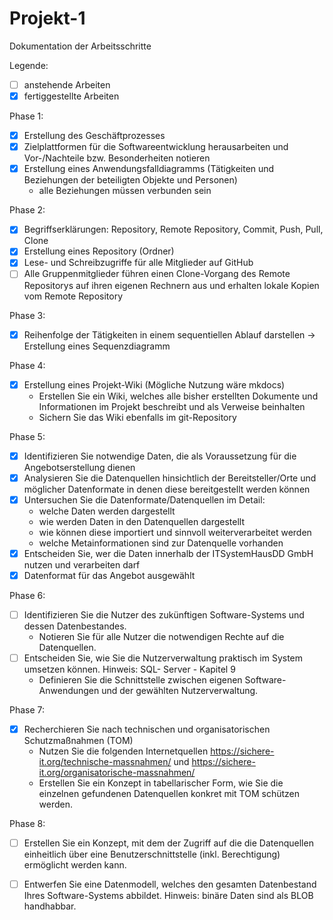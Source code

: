 # Projekt-1

Dokumentation der Arbeitsschritte

Legende: 
- [ ] anstehende Arbeiten
- [x] fertiggestellte Arbeiten

Phase 1:
- [x] Erstellung des Geschäftprozesses 
- [x] Zielplattformen für die Softwareentwicklung herausarbeiten und Vor-/Nachteile bzw. Besonderheiten notieren 
- [x] Erstellung eines Anwendungsfalldiagramms (Tätigkeiten und Beziehungen der beteiligten Objekte und Personen)
   - alle Beziehungen müssen verbunden sein

Phase 2:
- [x] Begriffserklärungen: Repository, Remote Repository, Commit, Push, Pull, Clone
- [x] Erstellung eines Repository (Ordner)
- [x] Lese- und Schreibzugriffe für alle Mitglieder auf GitHub 
- [ ] Alle Gruppenmitglieder führen einen Clone-Vorgang des Remote Repositorys auf ihren eigenen Rechnern aus und erhalten lokale Kopien vom Remote Repository 

Phase 3:
- [x] Reihenfolge der Tätigkeiten in einem sequentiellen Ablauf darstellen -> Erstellung eines Sequenzdiagramm

Phase 4:
- [x] Erstellung eines Projekt-Wiki (Mögliche Nutzung wäre mkdocs)
   - Erstellen Sie ein Wiki, welches alle bisher erstellten Dokumente und Informationen im Projekt beschreibt und als Verweise beinhalten
   - Sichern Sie das Wiki ebenfalls im git-Repository

Phase 5:
- [x] Identifizieren Sie notwendige Daten, die als Voraussetzung für die Angebotserstellung dienen
- [x] Analysieren Sie die Datenquellen hinsichtlich der Bereitsteller/Orte und möglicher Datenformate in denen diese bereitgestellt werden können
- [x] Untersuchen Sie die Datenformate/Datenquellen im Detail:
   - welche Daten werden dargestellt
   - wie werden Daten in den Datenquellen dargestellt
   - wie können diese importiert und sinnvoll weiterverarbeitet werden
   - welche Metainformationen sind zur Datenquelle vorhanden
- [x] Entscheiden Sie, wer die Daten innerhalb der ITSystemHausDD GmbH nutzen und verarbeiten darf
- [x] Datenformat für das Angebot ausgewählt

Phase 6:
- [ ] Identifizieren Sie die Nutzer des zukünftigen Software-Systems und dessen Datenbestandes.
   - Notieren Sie für alle Nutzer die notwendigen Rechte auf die Datenquellen.
- [ ] Entscheiden Sie, wie Sie die Nutzerverwaltung praktisch im System umsetzen können. Hinweis: SQL-
     Server - Kapitel 9
   - Definieren Sie die Schnittstelle zwischen eigenen Software-Anwendungen und der gewählten 
Nutzerverwaltung. 

Phase 7:
- [x] Recherchieren Sie nach technischen und organisatorischen Schutzmaßnahmen (TOM)
   - Nutzen Sie die folgenden Internetquellen https://sichere-it.org/technische-massnahmen/ und 
     https://sichere-it.org/organisatorische-massnahmen/
   - Erstellen Sie ein Konzept in tabellarischer Form, wie Sie die einzelnen gefundenen Datenquellen 
     konkret mit TOM schützen werden.
     
Phase 8:
- [ ] Erstellen Sie ein Konzept, mit dem der Zugriff auf die die Datenquellen einheitlich über eine 
     Benutzerschnittstelle (inkl. Berechtigung) ermöglicht werden kann.
- [ ] Entwerfen Sie eine Datenmodell, welches den gesamten Datenbestand Ihres Software-Systems 
     abbildet. Hinweis: binäre Daten sind als BLOB handhabbar.

